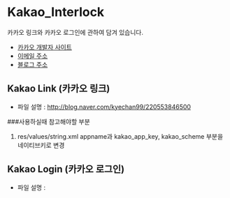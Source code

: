 # Kakao_Interlock
카카오 링크와 카카오 로그인에 관하여 담겨 있습니다.
+ [카카오 개발자 사이트](https://developers.kakao.com/)
+ [이메일 주소](kyechan99@naver.com)
+ [블로그 주소](blog.naver.com/kyechan99)

## Kakao Link (카카오 링크)
+ 파일 설명 : http://blog.naver.com/kyechan99/220553846500

###사용하실때 참고해야할 부분
1. res/values/string.xml appname과 kakao_app_key, kakao_scheme 부분을 네이티브키로 변경

## Kakao Login (카카오 로그인)
+ 파일 설명 : 
